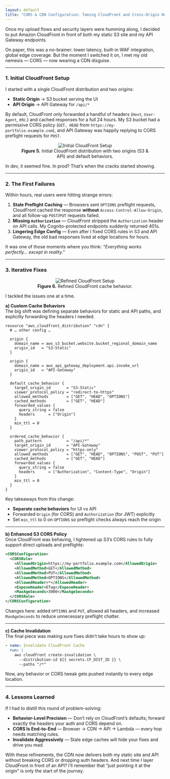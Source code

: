 ```yaml
---
layout: default
title: "CORS & CDN Configuration: Taming CloudFront and Cross-Origin Hurdles"
---
```


Once my upload flows and security layers were humming along, I decided to put Amazon CloudFront in front of both my static S3 site and my API Gateway endpoints.  

On paper, this was a no-brainer: lower latency, built-in WAF integration, global edge coverage. But the moment I switched it on, I met my old nemesis — CORS — now wearing a CDN disguise.  

---

### 1. Initial CloudFront Setup

I started with a single CloudFront distribution and two origins:
- **Static Origin** → S3 bucket serving the UI  
- **API Origin** → API Gateway for `/api/*`  

By default, CloudFront only forwarded a handful of headers (`Host`, `User-Agent`, etc.) and cached responses for a full 24 hours. My S3 bucket had a permissive CORS policy (`GET, HEAD` from `https://my-portfolio.example.com`), and API Gateway was happily replying to CORS preflight requests for `POST`.

<div align="center">
    <figure class="figure-center">
    <img src="{{ site.baseurl }}/assets/images/initial-cloudfront.png" alt="Initial CloudFront Setup" />
    <figcaption><strong>Figure 5.</strong> Initial CloudFront distribution with two origins (S3 & API) and default behaviors.</figcaption>
    </figure>
</div>

In dev, it seemed fine. In prod? That’s when the cracks started showing.

---

### 2. The First Failures

Within hours, real users were hitting strange errors:
1. **Stale Preflight Caching** — Browsers sent `OPTIONS` preflight requests, CloudFront cached the response **without** `Access-Control-Allow-Origin`, and all follow-up `POST`/`PUT` requests failed.  
2. **Missing `Authorization`** — CloudFront stripped the `Authorization` header on API calls. My Cognito-protected endpoints suddenly returned 401s.  
3. **Lingering Edge Config** — Even after I fixed CORS rules in S3 and API Gateway, the old bad responses lived at edge locations for hours.

It was one of those moments where you think: _“Everything works perfectly… except in reality.”_

---

### 3. Iterative Fixes

<div align="center">
    <figure class="figure-center">
    <img src="{{ site.baseurl }}/assets/images/refined-cache-behaviors-flow.png" alt="Refined CloudFront Setup" />
    <figcaption><strong>Figure 6.</strong> Refined CloudFront cache behavior.</figcaption>
    </figure>
</div>

I tackled the issues one at a time.

**a) Custom Cache Behaviors**  
The big shift was defining separate behaviors for static and API paths, and explicitly forwarding the headers I needed.

```hcl
resource "aws_cloudfront_distribution" "cdn" {
  # … other config …

  origin {
    domain_name = aws_s3_bucket.website.bucket_regional_domain_name
    origin_id   = "S3-Static"
  }

  origin {
    domain_name = aws_api_gateway_deployment.api.invoke_url
    origin_id   = "API-Gateway"
  }

  default_cache_behavior {
    target_origin_id       = "S3-Static"
    viewer_protocol_policy = "redirect-to-https"
    allowed_methods        = ["GET", "HEAD", "OPTIONS"]
    cached_methods         = ["GET", "HEAD"]
    forwarded_values {
      query_string = false
      headers      = ["Origin"]
    }
    min_ttl = 0
  }

  ordered_cache_behavior {
    path_pattern           = "/api/*"
    target_origin_id       = "API-Gateway"
    viewer_protocol_policy = "https-only"
    allowed_methods        = ["GET", "HEAD", "OPTIONS", "POST", "PUT"]
    cached_methods         = ["GET", "HEAD"]
    forwarded_values {
      query_string = false
      headers      = ["Authorization", "Content-Type", "Origin"]
    }
    min_ttl = 0
  }
}
```
Key takeaways from this change:  
- **Separate cache behaviors** for UI vs API  
- Forwarded `Origin` (for CORS) and `Authorization` (for JWT) explicitly  
- Set `min_ttl` to 0 on `OPTIONS` so preflight checks always reach the origin

---

**b) Enhanced S3 CORS Policy**  
Once CloudFront was behaving, I tightened up S3’s CORS rules to fully support direct uploads and preflights:

```xml
<CORSConfiguration>
  <CORSRule>
    <AllowedOrigin>https://my-portfolio.example.com</AllowedOrigin>
    <AllowedMethod>GET</AllowedMethod>
    <AllowedMethod>PUT</AllowedMethod>
    <AllowedMethod>OPTIONS</AllowedMethod>
    <AllowedHeader>*</AllowedHeader>
    <ExposeHeader>ETag</ExposeHeader>
    <MaxAgeSeconds>3000</MaxAgeSeconds>
  </CORSRule>
</CORSConfiguration>
```
Changes here: added `OPTIONS` and `PUT`, allowed all headers, and increased `MaxAgeSeconds` to reduce unnecessary preflight chatter.

---

**c) Cache Invalidation**  
The final piece was making sure fixes didn’t take hours to show up:

```yaml
- name: Invalidate CloudFront Cache
  run: |
    aws cloudfront create-invalidation \
      --distribution-id ${{ secrets.CF_DIST_ID }} \
      --paths "/*"
```
Now, any behavior or CORS tweak gets pushed instantly to every edge location.

---

### 4. Lessons Learned

If I had to distill this round of problem-solving:
- **Behavior-Level Precision** — Don’t rely on CloudFront’s defaults; forward exactly the headers your auth and CORS depend on.  
- **CORS Is End-to-End** — Browser → CDN → API → Lambda — every hop needs matching rules.  
- **Invalidate Aggressively** — Stale edge caches will hide your fixes and drive you mad.  

With these refinements, the CDN now delivers both my static site and API without breaking CORS or dropping auth headers. And next time I layer CloudFront in front of an API? I’ll remember that “just pointing it at the origin” is only the start of the journey.
